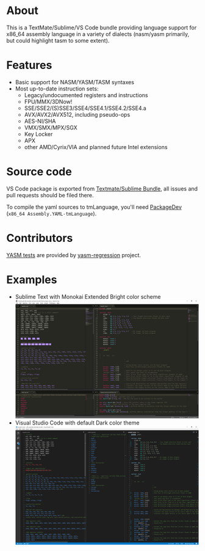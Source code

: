 About
=====
This is a TextMate/Sublime/VS Code bundle providing language support for x86_64 assembly language in a variety of dialects (nasm/yasm primarily, but could highlight tasm to some extent).

Features
========
* Basic support for NASM/YASM/TASM syntaxes
* Most up-to-date instruction sets:
  * Legacy/undocumented registers and instructions
  * FPU/MMX/3DNow!
  * SSE/SSE2/(S)SSE3/SSE4/SSE4.1/SSE4.2/SSE4.a
  * AVX/AVX2/AVX512, including pseudo-ops
  * AES-NI/SHA
  * VMX/SMX/MPX/SGX
  * Key Locker
  * APX
  * other AMD/Cyrix/VIA and planned future Intel extensions

Source code
===========
VS Code package is exported from [Textmate/Sublime Bundle](https://github.com/13xforever/x86-assembly-textmate-bundle), all issues and pull requests should be filed there.

To compile the yaml sources to tmLanguage, you'll need [PackageDev](https://packagecontrol.io/packages/PackageDev) (`x86_64 Assembly.YAML-tmLanguage`).

Contributors
============
[YASM tests](Tests/yasm-regression) are provided by [yasm-regression](https://github.com/yasm/yasm-regression) project.

Examples
========
* Sublime Text with Monokai Extended Bright color scheme
  ![Sublime Text with Monokai Extended Bright color scheme](https://github.com/13xforever/x86-assembly-textmate-bundle/blob/master/Screenshots/Sublime%20Text%203%20-%20Monokai%20Extended%20Bright.png?raw=true)
* Visual Studio Code with default Dark color theme
  ![Visual Studio Code with default Dark color theme](https://github.com/13xforever/x86-assembly-textmate-bundle/blob/master/Screenshots/Visual%20Studio%20Code%20-%20Dark.png?raw=true)
